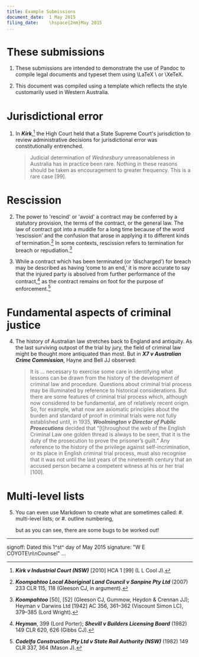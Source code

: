 ```yaml
---
title: Example Submissions
document_date:  1 May 2015
filing_date:    \hspace{2mm}May 2015
...
```


# These submissions

1.  These submissions are intended to demonstrate the use of Pandoc to compile legal
    documents and typeset them using \LaTeX \ or \XeTeX.

2.  This document was compiled using a template which reflects the style customarily
    used in Western Australia.

# Jurisdictional error

1.  In ***Kirk***,[^1] the High Court held that a State Supreme Court's jurisdiction
    to review administrative decisions for jurisdictional error was constitutionally entrenched.

    > Judicial determination of _Wednesbury_ unreasonableness in Australia has in
    > practice been rare.  Nothing in these reasons should be taken as
    > encouragement to greater frequency. This is a rare case [99].

[^1]: ***Kirk v Industrial Court (NSW)*** [2010] HCA 1 [99] (L L Cool J).

# Rescission

2.  The power to 'rescind' or 'avoid' a contract may be conferred by a
    statutory provision, the terms of the contract, or the general law. The law
    of contract got into a muddle for a long time because of the word
    ‘rescission’ and the confusion that arose in applying it to different kinds
    of termination.[^koom]  In some contexts, rescission refers to termination
    for breach or repudiation.[^heyman]

[^koom]: ***Koompahtoo Local Aboriginal Land Council v Sanpine Pty Ltd***
(2007) 233 CLR 115, 118 (Gleeson&nbsp;CJ, in argument).

[^heyman]: ***Koompahtoo*** [50], [52] (Gleeson CJ, Gummow, Heydon & Crennan
JJ); Heyman v Darwins Ltd [1942] AC 356, 361–362 (Viscount Simon LC), 379–385
(Lord Wright).

3.  While a contract which has been terminated (or ‘discharged’) for breach may be
    described as having ‘come to an end,’ it is more accurate to say that the
    injured party is absolved from further performance of the contract,[^shevill] as the
    contract remains on foot for the purpose of enforcement.[^codelfa]

[^shevill]: ***Heyman***, 399 (Lord Porter); ***Shevill v Builders Licensing Board***
(1982) 149 CLR 620, 626 (Gibbs CJ).

[^codelfa]: ***Codelfa Construction Pty Ltd v State Rail Authority (NSW)*** (1982)
149 CLR 337, 364 (Mason J).

# Fundamental aspects of criminal justice

4.  The history of Australian law stretches back to England and antiquity. As
    the last surviving outpost of the trial by jury, the field of criminal law
    might be thought more antiquated than most. But in ***X7 v Australian Crime
    Commission***, Hayne and Bell JJ observed:

    > It is … necessary to exercise some care in identifying what lessons can
    > be drawn from the history of the development of criminal law and
    > procedure. Questions about criminal trial process may be illuminated by
    > reference to historical considerations. But there are some features of
    > criminal trial process which, although now considered to be fundamental,
    > are of relatively recent origin. So, for example, what now are axiomatic
    > principles about the burden and standard of proof in criminal trials were
    > not fully established until, in 1935, ***Woolmington v Director of Public
    > Prosecutions*** decided that “[t]hroughout the web of the English Criminal
    > Law one golden thread is always to be seen, that it is the duty of the
    > prosecution to prove the prisoner’s guilt.” Any reference to the history
    > of the privilege against self-incrimination, or its place in English
    > criminal trial process, must also recognise that it was not until the
    > last years of the nineteenth century that an accused person became a
    > competent witness at his or her trial [100].

# Multi-level lists

5.  You can even use Markdown to create what are sometimes called:
      #.  multi-level lists; or
      #.  outline numbering,

    but as you can see, there are some bugs to be worked out!

---
signoff: Dated this 1^st^ day of May 2015
signature: "W E COYOTE\n\nCounsel"
...
